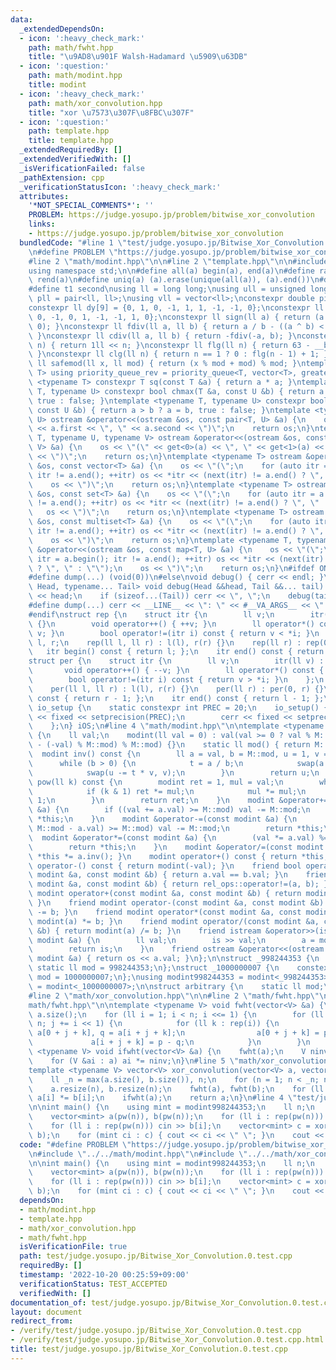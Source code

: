 ```yaml
---
data:
  _extendedDependsOn:
  - icon: ':heavy_check_mark:'
    path: math/fwht.hpp
    title: "\u9AD8\u901F Walsh-Hadamard \u5909\u63DB"
  - icon: ':question:'
    path: math/modint.hpp
    title: modint
  - icon: ':heavy_check_mark:'
    path: math/xor_convolution.hpp
    title: "xor \u7573\u307F\u8FBC\u307F"
  - icon: ':question:'
    path: template.hpp
    title: template.hpp
  _extendedRequiredBy: []
  _extendedVerifiedWith: []
  _isVerificationFailed: false
  _pathExtension: cpp
  _verificationStatusIcon: ':heavy_check_mark:'
  attributes:
    '*NOT_SPECIAL_COMMENTS*': ''
    PROBLEM: https://judge.yosupo.jp/problem/bitwise_xor_convolution
    links:
    - https://judge.yosupo.jp/problem/bitwise_xor_convolution
  bundledCode: "#line 1 \"test/judge.yosupo.jp/Bitwise_Xor_Convolution.0.test.cpp\"\
    \n#define PROBLEM \"https://judge.yosupo.jp/problem/bitwise_xor_convolution\"\n\
    #line 2 \"math/modint.hpp\"\n\n#line 2 \"template.hpp\"\n\n#include <bits/stdc++.h>\n\
    using namespace std;\n\n#define all(a) begin(a), end(a)\n#define rall(a) rbegin(a),\
    \ rend(a)\n#define uniq(a) (a).erase(unique(all(a)), (a).end())\n#define t0 first\n\
    #define t1 second\nusing ll = long long;\nusing ull = unsigned long long;\nusing\
    \ pll = pair<ll, ll>;\nusing vll = vector<ll>;\nconstexpr double pi = 3.14159265358979323846;\n\
    constexpr ll dy[9] = {0, 1, 0, -1, 1, 1, -1, -1, 0};\nconstexpr ll dx[9] = {1,\
    \ 0, -1, 0, 1, -1, -1, 1, 0};\nconstexpr ll sign(ll a) { return (a > 0) - (a <\
    \ 0); }\nconstexpr ll fdiv(ll a, ll b) { return a / b - ((a ^ b) < 0 && a % b);\
    \ }\nconstexpr ll cdiv(ll a, ll b) { return -fdiv(-a, b); }\nconstexpr ll pw(ll\
    \ n) { return 1ll << n; }\nconstexpr ll flg(ll n) { return 63 - __builtin_clzll(n);\
    \ }\nconstexpr ll clg(ll n) { return n == 1 ? 0 : flg(n - 1) + 1; }\nconstexpr\
    \ ll safemod(ll x, ll mod) { return (x % mod + mod) % mod; }\ntemplate <typename\
    \ T> using priority_queue_rev = priority_queue<T, vector<T>, greater<T>>;\ntemplate\
    \ <typename T> constexpr T sq(const T &a) { return a * a; }\ntemplate <typename\
    \ T, typename U> constexpr bool chmax(T &a, const U &b) { return a < b ? a = b,\
    \ true : false; }\ntemplate <typename T, typename U> constexpr bool chmin(T &a,\
    \ const U &b) { return a > b ? a = b, true : false; }\ntemplate <typename T, typename\
    \ U> ostream &operator<<(ostream &os, const pair<T, U> &a) {\n    os << \"(\"\
    \ << a.first << \", \" << a.second << \")\";\n    return os;\n}\ntemplate <typename\
    \ T, typename U, typename V> ostream &operator<<(ostream &os, const tuple<T, U,\
    \ V> &a) {\n    os << \"(\" << get<0>(a) << \", \" << get<1>(a) << \", \" << get<2>(a)\
    \ << \")\";\n    return os;\n}\ntemplate <typename T> ostream &operator<<(ostream\
    \ &os, const vector<T> &a) {\n    os << \"(\";\n    for (auto itr = a.begin();\
    \ itr != a.end(); ++itr) os << *itr << (next(itr) != a.end() ? \", \" : \"\");\n\
    \    os << \")\";\n    return os;\n}\ntemplate <typename T> ostream &operator<<(ostream\
    \ &os, const set<T> &a) {\n    os << \"(\";\n    for (auto itr = a.begin(); itr\
    \ != a.end(); ++itr) os << *itr << (next(itr) != a.end() ? \", \" : \"\");\n \
    \   os << \")\";\n    return os;\n}\ntemplate <typename T> ostream &operator<<(ostream\
    \ &os, const multiset<T> &a) {\n    os << \"(\";\n    for (auto itr = a.begin();\
    \ itr != a.end(); ++itr) os << *itr << (next(itr) != a.end() ? \", \" : \"\");\n\
    \    os << \")\";\n    return os;\n}\ntemplate <typename T, typename U> ostream\
    \ &operator<<(ostream &os, const map<T, U> &a) {\n    os << \"(\";\n    for (auto\
    \ itr = a.begin(); itr != a.end(); ++itr) os << *itr << (next(itr) != a.end()\
    \ ? \", \" : \"\");\n    os << \")\";\n    return os;\n}\n#ifdef ONLINE_JUDGE\n\
    #define dump(...) (void(0))\n#else\nvoid debug() { cerr << endl; }\ntemplate <typename\
    \ Head, typename... Tail> void debug(Head &&head, Tail &&... tail) {\n    cerr\
    \ << head;\n    if (sizeof...(Tail)) cerr << \", \";\n    debug(tail...);\n}\n\
    #define dump(...) cerr << __LINE__ << \": \" << #__VA_ARGS__ << \" = \", debug(__VA_ARGS__)\n\
    #endif\nstruct rep {\n    struct itr {\n        ll v;\n        itr(ll v) : v(v)\
    \ {}\n        void operator++() { ++v; }\n        ll operator*() const { return\
    \ v; }\n        bool operator!=(itr i) const { return v < *i; }\n    };\n    ll\
    \ l, r;\n    rep(ll l, ll r) : l(l), r(r) {}\n    rep(ll r) : rep(0, r) {}\n \
    \   itr begin() const { return l; };\n    itr end() const { return r; };\n};\n\
    struct per {\n    struct itr {\n        ll v;\n        itr(ll v) : v(v) {}\n \
    \       void operator++() { --v; }\n        ll operator*() const { return v; }\n\
    \        bool operator!=(itr i) const { return v > *i; }\n    };\n    ll l, r;\n\
    \    per(ll l, ll r) : l(l), r(r) {}\n    per(ll r) : per(0, r) {}\n    itr begin()\
    \ const { return r - 1; };\n    itr end() const { return l - 1; };\n};\nstruct\
    \ io_setup {\n    static constexpr int PREC = 20;\n    io_setup() {\n        cout\
    \ << fixed << setprecision(PREC);\n        cerr << fixed << setprecision(PREC);\n\
    \    };\n} iOS;\n#line 4 \"math/modint.hpp\"\n\ntemplate <typename M> struct modint\
    \ {\n    ll val;\n    modint(ll val = 0) : val(val >= 0 ? val % M::mod : (M::mod\
    \ - (-val) % M::mod) % M::mod) {}\n    static ll mod() { return M::mod; }\n  \
    \  modint inv() const {\n        ll a = val, b = M::mod, u = 1, v = 0, t;\n  \
    \      while (b > 0) {\n            t = a / b;\n            swap(a -= t * b, b);\n\
    \            swap(u -= t * v, v);\n        }\n        return u;\n    }\n    modint\
    \ pow(ll k) const {\n        modint ret = 1, mul = val;\n        while (k) {\n\
    \            if (k & 1) ret *= mul;\n            mul *= mul;\n            k >>=\
    \ 1;\n        }\n        return ret;\n    }\n    modint &operator+=(const modint\
    \ &a) {\n        if ((val += a.val) >= M::mod) val -= M::mod;\n        return\
    \ *this;\n    }\n    modint &operator-=(const modint &a) {\n        if ((val +=\
    \ M::mod - a.val) >= M::mod) val -= M::mod;\n        return *this;\n    }\n  \
    \  modint &operator*=(const modint &a) {\n        (val *= a.val) %= M::mod;\n\
    \        return *this;\n    }\n    modint &operator/=(const modint &a) { return\
    \ *this *= a.inv(); }\n    modint operator+() const { return *this; }\n    modint\
    \ operator-() const { return modint(-val); }\n    friend bool operator==(const\
    \ modint &a, const modint &b) { return a.val == b.val; }\n    friend bool operator!=(const\
    \ modint &a, const modint &b) { return rel_ops::operator!=(a, b); }\n    friend\
    \ modint operator+(const modint &a, const modint &b) { return modint(a) += b;\
    \ }\n    friend modint operator-(const modint &a, const modint &b) { return modint(a)\
    \ -= b; }\n    friend modint operator*(const modint &a, const modint &b) { return\
    \ modint(a) *= b; }\n    friend modint operator/(const modint &a, const modint\
    \ &b) { return modint(a) /= b; }\n    friend istream &operator>>(istream &is,\
    \ modint &a) {\n        ll val;\n        is >> val;\n        a = modint(val);\n\
    \        return is;\n    }\n    friend ostream &operator<<(ostream &os, const\
    \ modint &a) { return os << a.val; }\n};\n\nstruct _998244353 {\n    constexpr\
    \ static ll mod = 998244353;\n};\nstruct _1000000007 {\n    constexpr static ll\
    \ mod = 1000000007;\n};\nusing modint998244353 = modint<_998244353>;\nusing modint1000000007\
    \ = modint<_1000000007>;\n\nstruct arbitrary {\n    static ll mod;\n};\nll arbitrary::mod;\n\
    #line 2 \"math/xor_convolution.hpp\"\n\n#line 2 \"math/fwht.hpp\"\n\n#line 4 \"\
    math/fwht.hpp\"\n\ntemplate <typename V> void fwht(vector<V> &a) {\n    ll n =\
    \ a.size();\n    for (ll i = 1; i < n; i <<= 1) {\n        for (ll j = 0; j <\
    \ n; j += i << 1) {\n            for (ll k : rep(i)) {\n                V p =\
    \ a[0 + j + k], q = a[i + j + k];\n                a[0 + j + k] = p + q;\n   \
    \             a[i + j + k] = p - q;\n            }\n        }\n    }\n}\n\ntemplate\
    \ <typename V> void ifwht(vector<V> &a) {\n    fwht(a);\n    V ninv = V(1) / a.size();\n\
    \    for (V &ai : a) ai *= ninv;\n}\n#line 5 \"math/xor_convolution.hpp\"\n\n\
    template <typename V> vector<V> xor_convolution(vector<V> a, vector<V> b) {\n\
    \    ll _n = max(a.size(), b.size()), n;\n    for (n = 1; n < _n; n <<= 1) {}\n\
    \    a.resize(n), b.resize(n);\n    fwht(a), fwht(b);\n    for (ll i : rep(n))\
    \ a[i] *= b[i];\n    ifwht(a);\n    return a;\n}\n#line 4 \"test/judge.yosupo.jp/Bitwise_Xor_Convolution.0.test.cpp\"\
    \n\nint main() {\n    using mint = modint998244353;\n    ll n;\n    cin >> n;\n\
    \    vector<mint> a(pw(n)), b(pw(n));\n    for (ll i : rep(pw(n))) cin >> a[i];\n\
    \    for (ll i : rep(pw(n))) cin >> b[i];\n    vector<mint> c = xor_convolution(a,\
    \ b);\n    for (mint ci : c) { cout << ci << \" \"; }\n    cout << endl;\n}\n"
  code: "#define PROBLEM \"https://judge.yosupo.jp/problem/bitwise_xor_convolution\"\
    \n#include \"../../math/modint.hpp\"\n#include \"../../math/xor_convolution.hpp\"\
    \n\nint main() {\n    using mint = modint998244353;\n    ll n;\n    cin >> n;\n\
    \    vector<mint> a(pw(n)), b(pw(n));\n    for (ll i : rep(pw(n))) cin >> a[i];\n\
    \    for (ll i : rep(pw(n))) cin >> b[i];\n    vector<mint> c = xor_convolution(a,\
    \ b);\n    for (mint ci : c) { cout << ci << \" \"; }\n    cout << endl;\n}"
  dependsOn:
  - math/modint.hpp
  - template.hpp
  - math/xor_convolution.hpp
  - math/fwht.hpp
  isVerificationFile: true
  path: test/judge.yosupo.jp/Bitwise_Xor_Convolution.0.test.cpp
  requiredBy: []
  timestamp: '2022-10-20 00:25:59+09:00'
  verificationStatus: TEST_ACCEPTED
  verifiedWith: []
documentation_of: test/judge.yosupo.jp/Bitwise_Xor_Convolution.0.test.cpp
layout: document
redirect_from:
- /verify/test/judge.yosupo.jp/Bitwise_Xor_Convolution.0.test.cpp
- /verify/test/judge.yosupo.jp/Bitwise_Xor_Convolution.0.test.cpp.html
title: test/judge.yosupo.jp/Bitwise_Xor_Convolution.0.test.cpp
---
```


